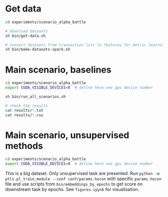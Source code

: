 # Get data

```sh
cd experiments/scenario_alpha_battle

# download datasets
sh bin/get-data.sh

# convert datasets from transaction list to features for metric learning
sh bin/make-datasets-spark.sh
```

# Main scenario, baselines

```sh
cd experiments/scenario_alpha_battle
export CUDA_VISIBLE_DEVICES=0  # define here one gpu device number

sh bin/run_all_scenarios.sh

# check the results
cat results/*.txt
cat results/*.csv
```

# Main scenario, unsupervised methods

```sh
cd experiments/scenario_alpha_battle
export CUDA_VISIBLE_DEVICES=0  # define here one gpu device number

```

This is a big dataset. Only unsupervised task are presented.
Run `python -m ptls.pl_train_module --conf conf/params.hocon` with specific `params.hocon` file and use
scripts from `bin/embeddings_by_epochs` to get score on downstream task by epochs.
See `figures.ipynb` for visualisation.


